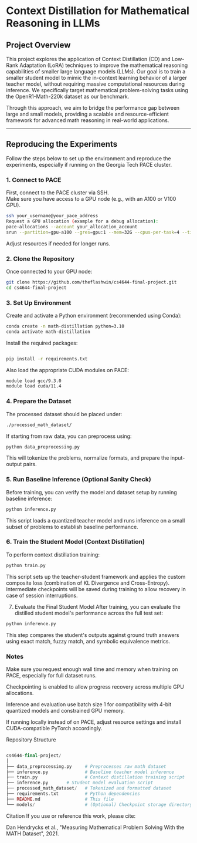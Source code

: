 # Context Distillation for Mathematical Reasoning in LLMs

## Project Overview

This project explores the application of Context Distillation (CD) and Low-Rank Adaptation (LoRA) techniques to improve the mathematical reasoning capabilities of smaller large language models (LLMs). Our goal is to train a smaller student model to mimic the in-context learning behavior of a larger teacher model, without requiring massive computational resources during inference. We specifically target mathematical problem-solving tasks using the OpenR1-Math-220k dataset as our benchmark.

Through this approach, we aim to bridge the performance gap between large and small models, providing a scalable and resource-efficient framework for advanced math reasoning in real-world applications.

---

## Reproducing the Experiments

Follow the steps below to set up the environment and reproduce the experiments, especially if running on the Georgia Tech PACE cluster.

### 1. Connect to PACE

First, connect to the PACE cluster via SSH.  
Make sure you have access to a GPU node (e.g., with an A100 or V100 GPU).

```bash
ssh your_username@your_pace_address
Request a GPU allocation (example for a debug allocation):
pace-allocations --account your_allocation_account
srun --partition=gpu-a100 --gres=gpu:1 --mem=32G --cpus-per-task=4 --time=02:00:00 --pty bash
```
Adjust resources if needed for longer runs.

### 2. Clone the Repository
Once connected to your GPU node:

```bash
git clone https://github.com/theflashwin/cs4644-final-project.git
cd cs4644-final-project
```
### 3. Set Up Environment
Create and activate a Python environment (recommended using Conda):

```bash
conda create -n math-distillation python=3.10
conda activate math-distillation
```
Install the required packages:

```bash

pip install -r requirements.txt
```

Also load the appropriate CUDA modules on PACE:

```bash
module load gcc/9.3.0
module load cuda/11.4
```
### 4. Prepare the Dataset
The processed dataset should be placed under:

```bash
./processed_math_dataset/
```
If starting from raw data, you can preprocess using:

```bash
python data_preprocessing.py
```
This will tokenize the problems, normalize formats, and prepare the input-output pairs.

### 5. Run Baseline Inference (Optional Sanity Check)
Before training, you can verify the model and dataset setup by running baseline inference:

```bash
python inference.py
```
This script loads a quantized teacher model and runs inference on a small subset of problems to establish baseline performance.

### 6. Train the Student Model (Context Distillation)
To perform context distillation training:

``` bash
python train.py
```
This script sets up the teacher-student framework and applies the custom composite loss (combination of KL Divergence and Cross-Entropy).
Intermediate checkpoints will be saved during training to allow recovery in case of session interruptions.

7. Evaluate the Final Student Model
After training, you can evaluate the distilled student model's performance across the full test set:

```bash
python inference.py
```
This step compares the student's outputs against ground truth answers using exact match, fuzzy match, and symbolic equivalence metrics.

### Notes
Make sure you request enough wall time and memory when training on PACE, especially for full dataset runs.

Checkpointing is enabled to allow progress recovery across multiple GPU allocations.

Inference and evaluation use batch size 1 for compatibility with 4-bit quantized models and constrained GPU memory.

If running locally instead of on PACE, adjust resource settings and install CUDA-compatible PyTorch accordingly.

Repository Structure
```php

cs4644-final-project/
│
├── data_preprocessing.py     # Preprocesses raw math dataset
├── inference.py              # Baseline teacher model inference
├── train.py                  # Context distillation training script
├── inference.py       # Student model evaluation script
├── processed_math_dataset/   # Tokenized and formatted dataset
├── requirements.txt          # Python dependencies
├── README.md                 # This file
└── models/                   # (Optional) Checkpoint storage directory
```
Citation
If you use or reference this work, please cite:

Dan Hendrycks et al., "Measuring Mathematical Problem Solving With the MATH Dataset", 2021.
